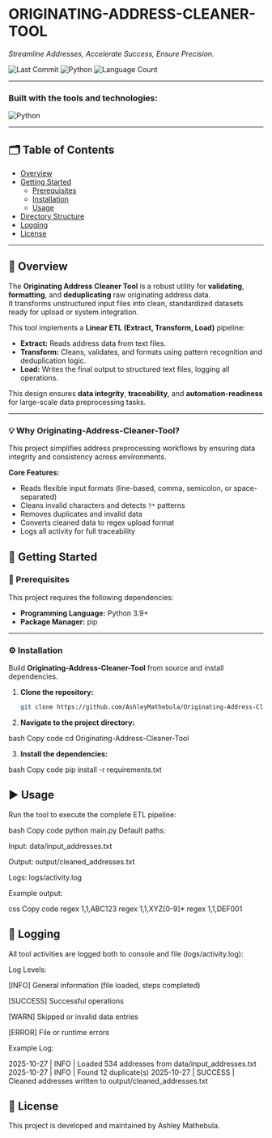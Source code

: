 # ORIGINATING-ADDRESS-CLEANER-TOOL

*Streamline Addresses, Accelerate Success, Ensure Precision.*

![Last Commit](https://img.shields.io/github/last-commit/AshleyMathebula/Originating-Address-Cleaner-Tool?color=blue)
![Python](https://img.shields.io/badge/python-100%25-blue)
![Language Count](https://img.shields.io/github/languages/count/AshleyMathebula/Originating-Address-Cleaner-Tool?color=brightgreen)

---

### Built with the tools and technologies:
![Python](https://img.shields.io/badge/Python-3776AB?style=flat&logo=python&logoColor=white)



---

## 🗂️ Table of Contents

- [Overview](#overview)
- [Getting Started](#getting-started)
  - [Prerequisites](#prerequisites)
  - [Installation](#installation)
  - [Usage](#usage)
- [Directory Structure](#directory-structure)
- [Logging](#logging)
- [License](#license)

---

## 🧩 Overview

The **Originating Address Cleaner Tool** is a robust utility for **validating**, **formatting**, and **deduplicating** raw originating address data.  
It transforms unstructured input files into clean, standardized datasets ready for upload or system integration.

This tool implements a **Linear ETL (Extract, Transform, Load)** pipeline:
- **Extract:** Reads address data from text files.  
- **Transform:** Cleans, validates, and formats using pattern recognition and deduplication logic.  
- **Load:** Writes the final output to structured text files, logging all operations.

This design ensures **data integrity**, **traceability**, and **automation-readiness** for large-scale data preprocessing tasks.

---

### 💡 Why Originating-Address-Cleaner-Tool?

This project simplifies address preprocessing workflows by ensuring data integrity and consistency across environments.

**Core Features:**
- Reads flexible input formats (line-based, comma, semicolon, or space-separated)
- Cleans invalid characters and detects `?*` patterns
- Removes duplicates and invalid data
- Converts cleaned data to regex upload format
- Logs all activity for full traceability

## 🚀 Getting Started

### 🧰 Prerequisites

This project requires the following dependencies:

- **Programming Language:** Python 3.9+
- **Package Manager:** pip

---

### ⚙️ Installation

Build **Originating-Address-Cleaner-Tool** from source and install dependencies.

1. **Clone the repository:**

   ```bash
   git clone https://github.com/AshleyMathebula/Originating-Address-Cleaner-Tool
   
2. **Navigate to the project directory:**

bash
Copy code
cd Originating-Address-Cleaner-Tool

3. **Install the dependencies:**

bash
Copy code
pip install -r requirements.txt

## ▶️ Usage
Run the tool to execute the complete ETL pipeline:

bash
Copy code
python main.py
Default paths:

Input: data/input_addresses.txt

Output: output/cleaned_addresses.txt

Logs: logs/activity.log

Example output:

css
Copy code
regex 1,1,ABC123
regex 1,1,XYZ[0-9]*
regex 1,1,DEF001

## 🧾 Logging

All tool activities are logged both to console and file (logs/activity.log):

Log Levels:

[INFO] General information (file loaded, steps completed)

[SUCCESS] Successful operations

[WARN] Skipped or invalid data entries

[ERROR] File or runtime errors

Example Log:

2025-10-27 | INFO | Loaded 534 addresses from data/input_addresses.txt
2025-10-27 | INFO | Found 12 duplicate(s)
2025-10-27 | SUCCESS | Cleaned addresses written to output/cleaned_addresses.txt

## 🪪 License

This project is developed and maintained by Ashley Mathebula.
